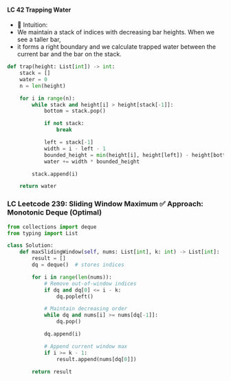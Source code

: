 #### LC 42 Trapping Water

- 🌟 Intuition:
- We maintain a stack of indices with decreasing bar heights. When we see a taller bar,
- it forms a right boundary and we calculate trapped water between the current bar and the bar on the stack.

```python
def trap(height: List[int]) -> int:
    stack = []
    water = 0
    n = len(height)

    for i in range(n):
        while stack and height[i] > height[stack[-1]]:
            bottom = stack.pop()

            if not stack:
                break

            left = stack[-1]
            width = i - left - 1
            bounded_height = min(height[i], height[left]) - height[bottom]
            water += width * bounded_height

        stack.append(i)

    return water
```

### LC Leetcode 239: Sliding Window Maximum ✅ Approach: Monotonic Deque (Optimal)

```python
from collections import deque
from typing import List

class Solution:
    def maxSlidingWindow(self, nums: List[int], k: int) -> List[int]:
        result = []
        dq = deque()  # stores indices

        for i in range(len(nums)):
            # Remove out-of-window indices
            if dq and dq[0] <= i - k:
                dq.popleft()

            # Maintain decreasing order
            while dq and nums[i] >= nums[dq[-1]]:
                dq.pop()

            dq.append(i)

            # Append current window max
            if i >= k - 1:
                result.append(nums[dq[0]])

        return result

```

